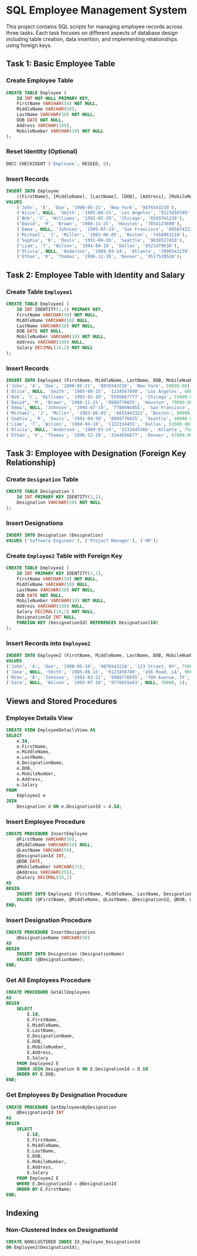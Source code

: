 # SQL Employee Management System

This project contains SQL scripts for managing employee records across three tasks. Each task focuses on different aspects of database design including table creation, data insertion, and implementing relationships using foreign keys.

## Task 1: Basic Employee Table

### Create Employee Table

```sql
CREATE TABLE Employee (
    Id INT NOT NULL PRIMARY KEY,
    FirstName VARCHAR(50) NOT NULL,
    MiddleName VARCHAR(50),
    LastName VARCHAR(50) NOT NULL,
    DOB DATE NOT NULL,
    Address VARCHAR(100),
    MobileNumber VARCHAR(10) NOT NULL
);
```

### Reset Identity (Optional)

```sql
DBCC CHECKIDENT ('Employee', RESEED, 0);
```

### Insert Records

```sql
INSERT INTO Employee
    ([FirstName], [MiddleName], [LastName], [DOB], [Address], [MobileNumber])
VALUES 
    ('John', 'A', 'Doe', '1990-05-21', 'New York', '9876543210'),
    ('Alice', NULL, 'Smith', '1985-08-15', 'Los Angeles', '9123456789'),
    ('Bob', 'C', 'Williams', '1992-02-10', 'Chicago', '8569741230'),
    ('David', 'M', 'Brown', '1988-11-25', 'Houston', '7854123690'),
    ('Emma', NULL, 'Johnson', '1995-07-19', 'San Francisco', '6958741230'),
    ('Michael', 'J', 'Miller', '1983-06-05', 'Boston', '7458963210'),
    ('Sophia', 'R', 'Davis', '1991-09-30', 'Seattle', '9638527410'),
    ('Liam', 'T', 'Wilson', '1994-04-10', 'Dallas', '8521479630'),
    ('Olivia', NULL, 'Anderson', '1989-03-14', 'Atlanta', '7896541230'),
    ('Ethan', 'K', 'Thomas', '1996-12-20', 'Denver', '9517538520');
```

## Task 2: Employee Table with Identity and Salary

### Create Table `Employee1`

```sql
CREATE TABLE Employee1 (
    Id INT IDENTITY(1,1) PRIMARY KEY,
    FirstName VARCHAR(50) NOT NULL,
    MiddleName VARCHAR(50) NULL,
    LastName VARCHAR(50) NOT NULL,
    DOB DATE NOT NULL,
    MobileNumber VARCHAR(10) NOT NULL,
    Address VARCHAR(100) NULL,
    Salary DECIMAL(10,2) NOT NULL
);
```

### Insert Records

```sql
INSERT INTO Employee1 (FirstName, MiddleName, LastName, DOB, MobileNumber, Address, Salary) VALUES 
('John', 'A', 'Doe', '1990-05-21', '9876543210', 'New York', 50000.00),
('Alice', NULL, 'Smith', '1985-08-15', '1234567890', 'Los Angeles', 60000.00),
('Bob', 'C', 'Williams', '1992-02-10', '5556667777', 'Chicago', 55000.00),
('David', 'M', 'Brown', '1988-11-25', '9988776655', 'Houston', 70000.00),
('Emma', NULL, 'Johnson', '1995-07-19', '7788994455', 'San Francisco', 62000.00),
('Michael', 'J', 'Miller', '1983-06-05', '6655443322', 'Boston', 80000.00),
('Sophia', 'R', 'Davis', '1991-09-30', '8899776655', 'Seattle', 48000.00),
('Liam', 'T', 'Wilson', '1994-04-10', '1122334455', 'Dallas', 53000.00),
('Olivia', NULL, 'Anderson', '1989-03-14', '2233445566', 'Atlanta', 75000.00),
('Ethan', 'K', 'Thomas', '1996-12-20', '3344556677', 'Denver', 67000.00);
```

## Task 3: Employee with Designation (Foreign Key Relationship)

### Create `Designation` Table

```sql
CREATE TABLE Designation (
    Id INT PRIMARY KEY IDENTITY(1,1),
    Designation VARCHAR(50) NOT NULL
);
```

### Insert Designations

```sql
INSERT INTO Designation (Designation) 
VALUES ('Software Engineer'), ('Project Manager'), ('HR');
```

### Create `Employee2` Table with Foreign Key

```sql
CREATE TABLE Employee2 (
    Id INT PRIMARY KEY IDENTITY(1,1),
    FirstName VARCHAR(50) NOT NULL,
    MiddleName VARCHAR(50) NULL,
    LastName VARCHAR(50) NOT NULL,
    DOB DATE NOT NULL,
    MobileNumber VARCHAR(10) NOT NULL,
    Address VARCHAR(100) NULL,
    Salary DECIMAL(10,2) NOT NULL,
    DesignationId INT NULL,
    FOREIGN KEY (DesignationId) REFERENCES Designation(Id)
);
```

### Insert Records into `Employee2`

```sql
INSERT INTO Employee2 (FirstName, MiddleName, LastName, DOB, MobileNumber, Address, Salary, DesignationId) 
VALUES 
('John', 'A', 'Doe', '1990-05-10', '9876543210', '123 Street, NY', 75000, 1),
('Jane', NULL, 'Smith', '1985-08-15', '9123456789', '456 Road, LA', 90000, 2),
('Mike', 'B', 'Johnson', '1992-03-22', '9988776655', '789 Avenue, TX', 80000, 1),
('Sara', NULL, 'Wilson', '1995-07-18', '9776655443', NULL, 70000, 1);
```

## Views and Stored Procedures

### Employee Details View

```sql
CREATE VIEW EmployeeDetailsView AS
SELECT 
    e.Id, 
    e.FirstName, 
    e.MiddleName, 
    e.LastName, 
    d.DesignationName, 
    e.DOB, 
    e.MobileNumber, 
    e.Address, 
    e.Salary
FROM 
    Employee2 e
JOIN 
    Designation d ON e.DesignationId = d.Id;
```

### Insert Employee Procedure

```sql
CREATE PROCEDURE InsertEmployee  
    @FirstName VARCHAR(50),  
    @MiddleName VARCHAR(50) NULL,  
    @LastName VARCHAR(50),  
    @DesignationId INT,  
    @DOB DATE,  
    @MobileNumber VARCHAR(15),  
    @Address VARCHAR(255),  
    @Salary DECIMAL(10,2)  
AS  
BEGIN  
    INSERT INTO Employee2 (FirstName, MiddleName, LastName, DesignationId, DOB, MobileNumber, Address, Salary)  
    VALUES (@FirstName, @MiddleName, @LastName, @DesignationId, @DOB, @MobileNumber, @Address, @Salary);  
END;
```

### Insert Designation Procedure

```sql
CREATE PROCEDURE InsertDesignation
    @DesignationName VARCHAR(50)  
AS  
BEGIN  
    INSERT INTO Designation (DesignationName)  
    VALUES (@DesignationName);  
END;
```

### Get All Employees Procedure

```sql
CREATE PROCEDURE GetAllEmployees  
AS  
BEGIN  
    SELECT  
        E.Id,  
        E.FirstName,  
        E.MiddleName,  
        E.LastName,  
        D.DesignationName,  
        E.DOB,  
        E.MobileNumber,  
        E.Address,  
        E.Salary  
    FROM Employee2 E  
    INNER JOIN Designation D ON E.DesignationId = D.Id  
    ORDER BY E.DOB;  
END;
```

### Get Employees By Designation Procedure

```sql
CREATE PROCEDURE GetEmployeesByDesignation  
    @DesignationId INT  
AS  
BEGIN  
    SELECT  
        E.Id,  
        E.FirstName,  
        E.MiddleName,  
        E.LastName,  
        E.DOB,  
        E.MobileNumber,  
        E.Address,  
        E.Salary  
    FROM Employee2 E  
    WHERE E.DesignationId = @DesignationId  
    ORDER BY E.FirstName;  
END;
```

## Indexing

### Non-Clustered Index on DesignationId

```sql
CREATE NONCLUSTERED INDEX IX_Employee_DesignationId
ON Employee2(DesignationId);
```
